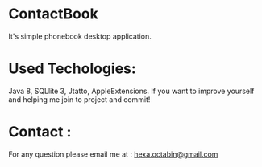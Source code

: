 # ContactBook
It's simple phonebook desktop application.

# Used Techologies:
Java 8, SQLlite 3, Jtatto, AppleExtensions.
If you want to improve yourself and helping me join to project and commit!

# Contact :
For any question please email me at : <a href="mailto:hexa.octabin@gmail.com">hexa.octabin@gmail.com</a>
